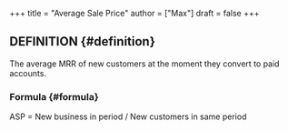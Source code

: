 +++
title = "Average Sale Price"
author = ["Max"]
draft = false
+++

## DEFINITION {#definition}

The average MRR of new customers at the moment they convert to paid accounts.


### Formula {#formula}

ASP = New business in period / New customers in same period